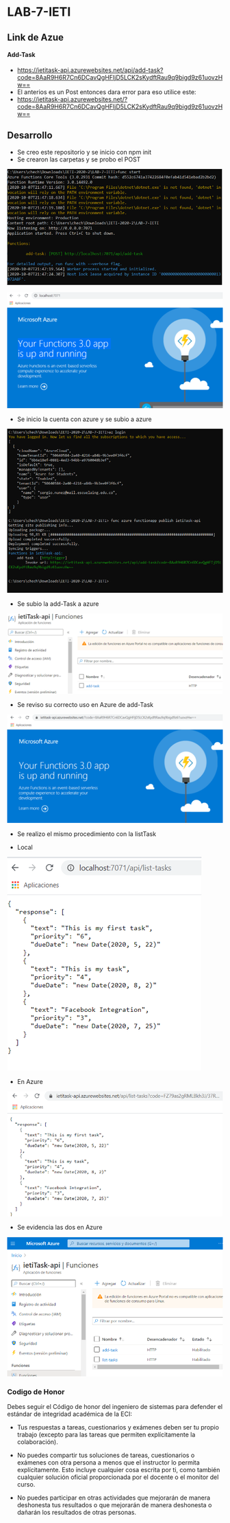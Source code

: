 # LAB-7-IETI 

## Link de Azue
#### Add-Task
- https://ietitask-api.azurewebsites.net/api/add-task?code=8AaR9H6R7Cn6DCavQgHFIjD5LCK2sKydftRau9q9bigd9z61uovzHw==
- El anterios es un Post entonces dara error para eso utilice este:
- https://ietitask-api.azurewebsites.net/?code=8AaR9H6R7Cn6DCavQgHFIjD5LCK2sKydftRau9q9bigd9z61uovzHw==

## Desarrollo

- Se creo este repositorio y se inicio con npm init
- Se crearon las carpetas y se probo el POST 

![Imagenes](https://github.com/checho1998/LAB-7-IETI/blob/main/Imagenes/pruebaLocal.PNG)

![Imagenes](https://github.com/checho1998/LAB-7-IETI/blob/main/Imagenes/Local.PNG)

- Se inicio la cuenta con azure y se subio a azure

![Imagenes](https://github.com/checho1998/LAB-7-IETI/blob/master/Imagenes/fin1.PNG)

- Se subio la add-Task a azure

![Imagenes](https://github.com/checho1998/LAB-7-IETI/blob/master/Imagenes/add-Task.PNG)

- Se reviso su correcto uso en Azure de add-Task

![Imagenes](https://github.com/checho1998/LAB-7-IETI/blob/master/Imagenes/EnAzure.PNG)

- Se realizo el mismo procedimiento con la listTask 

- Local

![Imagenes](https://github.com/checho1998/LAB-7-IETI/blob/master/Imagenes/LocalList.PNG)

- En Azure 

![Imagenes](https://github.com/checho1998/LAB-7-IETI/blob/master/Imagenes/azureList.PNG)

- Se evidencia las dos en Azure

![Imagenes](https://github.com/checho1998/LAB-7-IETI/blob/master/Imagenes/lasDos.PNG)



### Codigo de Honor

Debes seguir el Código de honor del ingeniero de sistemas para defender el estándar de integridad académica de la ECI:

- Tus respuestas a tareas, cuestionarios y exámenes deben ser tu propio trabajo (excepto para las tareas que permiten explícitamente la colaboración).

- No puedes compartir tus soluciones de tareas, cuestionarios o exámenes con otra persona a menos que el instructor lo permita explícitamente. Esto incluye cualquier cosa escrita por ti, como también cualquier solución oficial proporcionada por el docente o el monitor del curso.

- No puedes participar en otras actividades que mejorarán de manera deshonesta tus resultados o que mejorarán de manera deshonesta o dañarán los resultados de otras personas.
